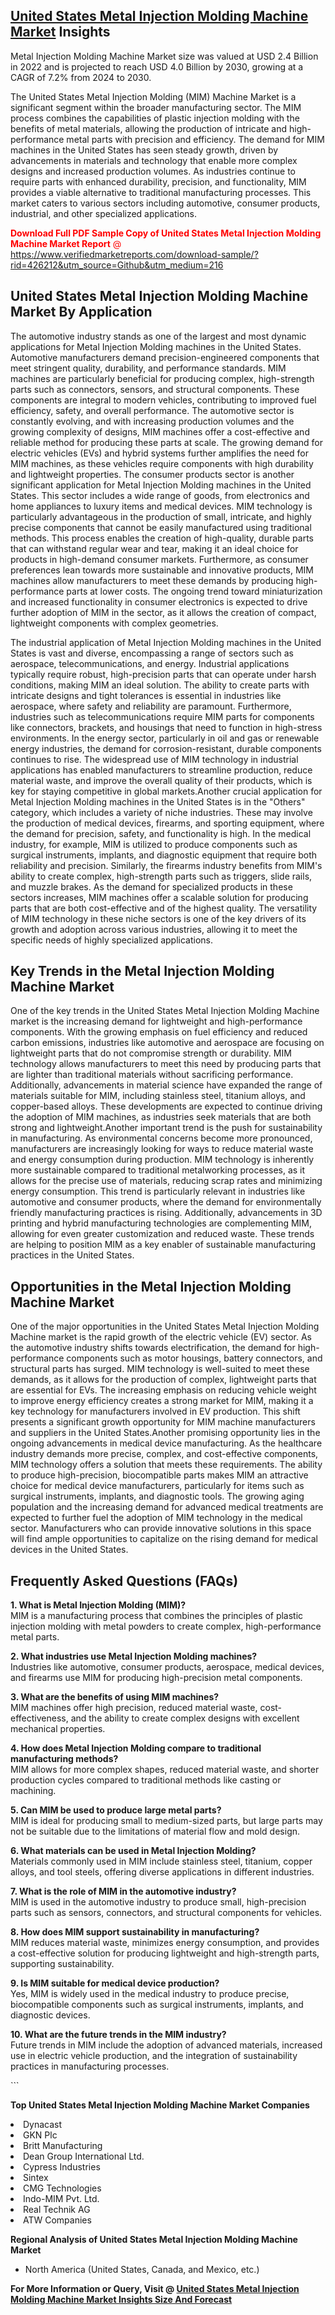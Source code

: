 <h2><a href="https://www.verifiedmarketreports.com/download-sample/?rid=426212&amp;utm_source=Github&amp;utm_medium=216" target="_blank">United States Metal Injection Molding Machine Market</a> Insights</h2><p>Metal Injection Molding Machine Market size was valued at USD 2.4 Billion in 2022 and is projected to reach USD 4.0 Billion by 2030, growing at a CAGR of 7.2% from 2024 to 2030.</p><p><p>The United States Metal Injection Molding (MIM) Machine Market is a significant segment within the broader manufacturing sector. The MIM process combines the capabilities of plastic injection molding with the benefits of metal materials, allowing the production of intricate and high-performance metal parts with precision and efficiency. The demand for MIM machines in the United States has seen steady growth, driven by advancements in materials and technology that enable more complex designs and increased production volumes. As industries continue to require parts with enhanced durability, precision, and functionality, MIM provides a viable alternative to traditional manufacturing processes. This market caters to various sectors including automotive, consumer products, industrial, and other specialized applications. <p><span class=""><span style="color: #ff0000;"><strong>Download Full PDF Sample Copy of United States Metal Injection Molding Machine Market Report</strong> @ </span><a href="https://www.verifiedmarketreports.com/download-sample/?rid=426212&amp;utm_source=Github&amp;utm_medium=216" target="_blank">https://www.verifiedmarketreports.com/download-sample/?rid=426212&amp;utm_source=Github&amp;utm_medium=216</a></span></p></p><h2>United States Metal Injection Molding Machine Market By Application</h2><p>The automotive industry stands as one of the largest and most dynamic applications for Metal Injection Molding machines in the United States. Automotive manufacturers demand precision-engineered components that meet stringent quality, durability, and performance standards. MIM machines are particularly beneficial for producing complex, high-strength parts such as connectors, sensors, and structural components. These components are integral to modern vehicles, contributing to improved fuel efficiency, safety, and overall performance. The automotive sector is constantly evolving, and with increasing production volumes and the growing complexity of designs, MIM machines offer a cost-effective and reliable method for producing these parts at scale. The growing demand for electric vehicles (EVs) and hybrid systems further amplifies the need for MIM machines, as these vehicles require components with high durability and lightweight properties. The consumer products sector is another significant application for Metal Injection Molding machines in the United States. This sector includes a wide range of goods, from electronics and home appliances to luxury items and medical devices. MIM technology is particularly advantageous in the production of small, intricate, and highly precise components that cannot be easily manufactured using traditional methods. This process enables the creation of high-quality, durable parts that can withstand regular wear and tear, making it an ideal choice for products in high-demand consumer markets. Furthermore, as consumer preferences lean towards more sustainable and innovative products, MIM machines allow manufacturers to meet these demands by producing high-performance parts at lower costs. The ongoing trend toward miniaturization and increased functionality in consumer electronics is expected to drive further adoption of MIM in the sector, as it allows the creation of compact, lightweight components with complex geometries.<p>The industrial application of Metal Injection Molding machines in the United States is vast and diverse, encompassing a range of sectors such as aerospace, telecommunications, and energy. Industrial applications typically require robust, high-precision parts that can operate under harsh conditions, making MIM an ideal solution. The ability to create parts with intricate designs and tight tolerances is essential in industries like aerospace, where safety and reliability are paramount. Furthermore, industries such as telecommunications require MIM parts for components like connectors, brackets, and housings that need to function in high-stress environments. In the energy sector, particularly in oil and gas or renewable energy industries, the demand for corrosion-resistant, durable components continues to rise. The widespread use of MIM technology in industrial applications has enabled manufacturers to streamline production, reduce material waste, and improve the overall quality of their products, which is key for staying competitive in global markets.Another crucial application for Metal Injection Molding machines in the United States is in the "Others" category, which includes a variety of niche industries. These may involve the production of medical devices, firearms, and sporting equipment, where the demand for precision, safety, and functionality is high. In the medical industry, for example, MIM is utilized to produce components such as surgical instruments, implants, and diagnostic equipment that require both reliability and precision. Similarly, the firearms industry benefits from MIM's ability to create complex, high-strength parts such as triggers, slide rails, and muzzle brakes. As the demand for specialized products in these sectors increases, MIM machines offer a scalable solution for producing parts that are both cost-effective and of the highest quality. The versatility of MIM technology in these niche sectors is one of the key drivers of its growth and adoption across various industries, allowing it to meet the specific needs of highly specialized applications.<h2>Key Trends in the Metal Injection Molding Machine Market</h2><p>One of the key trends in the United States Metal Injection Molding Machine market is the increasing demand for lightweight and high-performance components. With the growing emphasis on fuel efficiency and reduced carbon emissions, industries like automotive and aerospace are focusing on lightweight parts that do not compromise strength or durability. MIM technology allows manufacturers to meet this need by producing parts that are lighter than traditional materials without sacrificing performance. Additionally, advancements in material science have expanded the range of materials suitable for MIM, including stainless steel, titanium alloys, and copper-based alloys. These developments are expected to continue driving the adoption of MIM machines, as industries seek materials that are both strong and lightweight.Another important trend is the push for sustainability in manufacturing. As environmental concerns become more pronounced, manufacturers are increasingly looking for ways to reduce material waste and energy consumption during production. MIM technology is inherently more sustainable compared to traditional metalworking processes, as it allows for the precise use of materials, reducing scrap rates and minimizing energy consumption. This trend is particularly relevant in industries like automotive and consumer products, where the demand for environmentally friendly manufacturing practices is rising. Additionally, advancements in 3D printing and hybrid manufacturing technologies are complementing MIM, allowing for even greater customization and reduced waste. These trends are helping to position MIM as a key enabler of sustainable manufacturing practices in the United States.<h2>Opportunities in the Metal Injection Molding Machine Market</h2><p>One of the major opportunities in the United States Metal Injection Molding Machine market is the rapid growth of the electric vehicle (EV) sector. As the automotive industry shifts towards electrification, the demand for high-performance components such as motor housings, battery connectors, and structural parts has surged. MIM technology is well-suited to meet these demands, as it allows for the production of complex, lightweight parts that are essential for EVs. The increasing emphasis on reducing vehicle weight to improve energy efficiency creates a strong market for MIM, making it a key technology for manufacturers involved in EV production. This shift presents a significant growth opportunity for MIM machine manufacturers and suppliers in the United States.Another promising opportunity lies in the ongoing advancements in medical device manufacturing. As the healthcare industry demands more precise, complex, and cost-effective components, MIM technology offers a solution that meets these requirements. The ability to produce high-precision, biocompatible parts makes MIM an attractive choice for medical device manufacturers, particularly for items such as surgical instruments, implants, and diagnostic tools. The growing aging population and the increasing demand for advanced medical treatments are expected to further fuel the adoption of MIM technology in the medical sector. Manufacturers who can provide innovative solutions in this space will find ample opportunities to capitalize on the rising demand for medical devices in the United States.<h2>Frequently Asked Questions (FAQs)</h2><p><strong>1. What is Metal Injection Molding (MIM)?</strong><br>MIM is a manufacturing process that combines the principles of plastic injection molding with metal powders to create complex, high-performance metal parts.</p><p><strong>2. What industries use Metal Injection Molding machines?</strong><br>Industries like automotive, consumer products, aerospace, medical devices, and firearms use MIM for producing high-precision metal components.</p><p><strong>3. What are the benefits of using MIM machines?</strong><br>MIM machines offer high precision, reduced material waste, cost-effectiveness, and the ability to create complex designs with excellent mechanical properties.</p><p><strong>4. How does Metal Injection Molding compare to traditional manufacturing methods?</strong><br>MIM allows for more complex shapes, reduced material waste, and shorter production cycles compared to traditional methods like casting or machining.</p><p><strong>5. Can MIM be used to produce large metal parts?</strong><br>MIM is ideal for producing small to medium-sized parts, but large parts may not be suitable due to the limitations of material flow and mold design.</p><p><strong>6. What materials can be used in Metal Injection Molding?</strong><br>Materials commonly used in MIM include stainless steel, titanium, copper alloys, and tool steels, offering diverse applications in different industries.</p><p><strong>7. What is the role of MIM in the automotive industry?</strong><br>MIM is used in the automotive industry to produce small, high-precision parts such as sensors, connectors, and structural components for vehicles.</p><p><strong>8. How does MIM support sustainability in manufacturing?</strong><br>MIM reduces material waste, minimizes energy consumption, and provides a cost-effective solution for producing lightweight and high-strength parts, supporting sustainability.</p><p><strong>9. Is MIM suitable for medical device production?</strong><br>Yes, MIM is widely used in the medical industry to produce precise, biocompatible components such as surgical instruments, implants, and diagnostic devices.</p><p><strong>10. What are the future trends in the MIM industry?</strong><br>Future trends in MIM include the adoption of advanced materials, increased use in electric vehicle production, and the integration of sustainability practices in manufacturing processes.</p>```</p><p><strong>Top United States Metal Injection Molding Machine Market Companies</strong></p><div data-test-id=""><p><li>Dynacast</li><li> GKN Plc</li><li> Britt Manufacturing</li><li> Dean Group International Ltd.</li><li> Cypress Industries</li><li> Sintex</li><li> CMG Technologies</li><li> Indo-MIM Pvt. Ltd.</li><li> Real Technik AG</li><li> ATW Companies</li></p><div><strong>Regional Analysis of&nbsp;United States Metal Injection Molding Machine Market</strong></div><ul><li dir="ltr"><p dir="ltr">North America&nbsp;(United States, Canada, and Mexico, etc.)</p></li></ul><p><strong>For More Information or Query, Visit @&nbsp;</strong><strong><a href="https://www.verifiedmarketreports.com/product/metal-injection-molding-machine-market/?utm_source=Github&amp;utm_medium=216" target="_blank">United States Metal Injection Molding Machine Market Insights Size And Forecast</a></strong></p></div>
